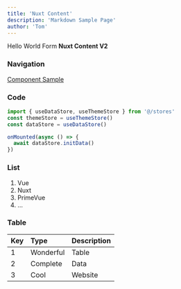 ```yaml
---
title: 'Nuxt Content'
description: 'Markdown Sample Page'
author: 'Tom'
---
```


Hello World Form **Nuxt Content V2**

### Navigation

[Component Sample](/cms/component)

### Code

```typescript
import { useDataStore, useThemeStore } from '@/stores'
const themeStore = useThemeStore()
const dataStore = useDataStore()

onMounted(async () => {
  await dataStore.initData()
})
```

### List

1. Vue
2. Nuxt
3. PrimeVue
4. ...

### Table

| Key | Type      | Description |
| :-- | :-------- | :---------- |
| 1   | Wonderful | Table       |
| 2   | Complete  | Data        |
| 3   | Cool      | Website     |
